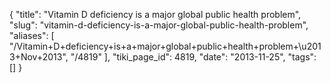 {
    "title": "Vitamin D deficiency is a major global public health problem",
    "slug": "vitamin-d-deficiency-is-a-major-global-public-health-problem",
    "aliases": [
        "/Vitamin+D+deficiency+is+a+major+global+public+health+problem+\u2013+Nov+2013",
        "/4819"
    ],
    "tiki_page_id": 4819,
    "date": "2013-11-25",
    "tags": []
}